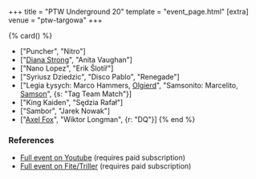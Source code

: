 +++
title = "PTW Underground 20"
template = "event_page.html"
[extra]
venue = "ptw-targowa"
+++

{% card() %}
- ["Puncher", "Nitro"]
- ["[Diana Strong](@/w/diana-strong.md)", "Anita Vaughan"]
- ["Nano Lopez", "Erik Šlotíř"]
- ["Syriusz Dziedzic", "Disco Pablo", "Renegade"]
- ["Legia Łysych: Marco Hammers, [Olgierd](@/w/olgierd.md)", "Samsonito: Marcelito,
    [Samson](@/w/samson.md)", {s: "Tag Team Match"}]
- ["King Kaiden", "Sędzia Rafał"]
- ["Sambor", "Jarek Nowak"]
- ["[Axel Fox](@/w/axel-fox.md)", "Wiktor Longman", {r: "DQ"}]
{% end %}

### References

* [Full event on Youtube](https://www.youtube.com/watch?v=DbziqHMaPyU) (requires paid subscription)
* [Full event on Fite/Triller](https://www.fite.tv/watch/ptw-underground-20/2pdqa/) (requires paid subscription)
